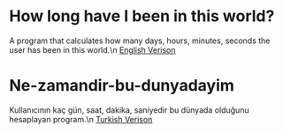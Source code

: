 # How long have I been in this world?
A program that calculates how many days, hours, minutes, seconds the user has been in this world.\n
[English Verison](../How-long-have-I-been-in-this-world/english_version.py)

# Ne-zamandir-bu-dunyadayim
Kullanıcının kaç gün, saat, dakika, saniyedir bu dünyada olduğunu hesaplayan program.\n
[Turkish Verison](../How-long-have-I-been-in-this-world/turkish_version.py)
